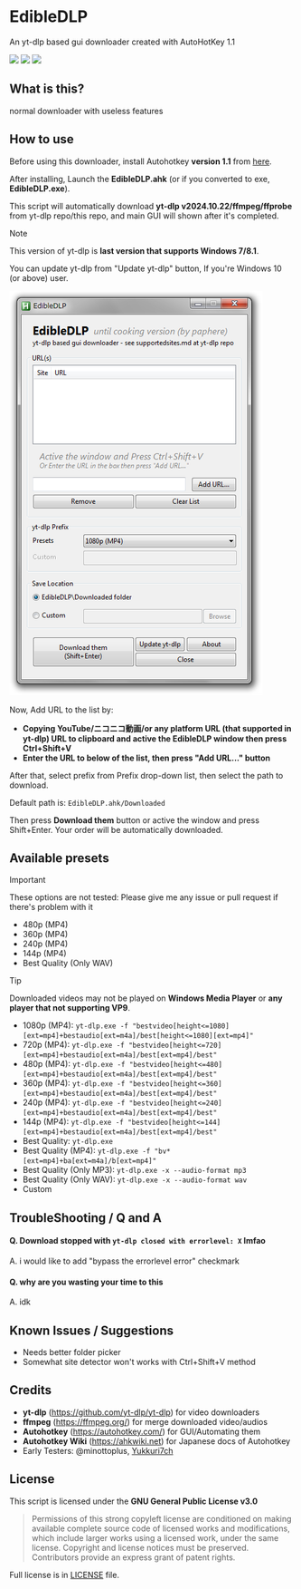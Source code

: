 # EdibleDLP
An yt-dlp based gui downloader created with AutoHotKey 1.1

[<img src="https://img.shields.io/badge/Autohotkey_1.1-green?style=for-the-badge&logo=AutoHotkey">](http://www.autohotkey.com)
[<img src="https://img.shields.io/badge/YT--DLP-gray?style=for-the-badge&logo=youtube">](http://github.com/yt-dlp/yt-dlp)
[<img src="https://img.shields.io/badge/FFmpeg-black_green?style=for-the-badge&logo=ffmpeg">](http://ffmpeg.org)

## What is this?
normal downloader with useless features

## How to use
Before using this downloader, install Autohotkey **version 1.1** from [here](https://www.autohotkey.com/download/ahk-install.exe).

After installing, Launch the **EdibleDLP.ahk** (or if you converted to exe, **EdibleDLP.exe**).

This script will automatically download **yt-dlp v2024.10.22/ffmpeg/ffprobe** from yt-dlp repo/this repo, and main GUI will shown after it's completed.
> [!NOTE]
> This version of yt-dlp is **last version that supports Windows 7/8.1**.
> 
> You can update yt-dlp from "Update yt-dlp" button, If you're Windows 10 (or above) user.

![Main GUI of EdibleDLP](https://github.com/pap-git/EdibleDLP/blob/main/readme-img/main-gui.png?raw=true)

Now, Add URL to the list by:
- **Copying YouTube/ニコニコ動画/or any platform URL (that supported in yt-dlp) URL to clipboard and active the EdibleDLP window then press Ctrl+Shift+V**
- **Enter the URL to below of the list, then press "Add URL..." button**

After that, select prefix from Prefix drop-down list, then select the path to download.

Default path is: `EdibleDLP.ahk/Downloaded`

Then press **Download them** button or active the window and press Shift+Enter. Your order will be automatically downloaded.

## Available presets
> [!IMPORTANT]
> These options are not tested: Please give me any issue or pull request if there's problem with it
> - 480p (MP4)
> - 360p (MP4)
> - 240p (MP4)
> - 144p (MP4)
> - Best Quality (Only WAV)

> [!TIP]
> Downloaded videos may not be played on **Windows Media Player** or **any player that not supporting VP9**.

- 1080p (MP4): `yt-dlp.exe -f "bestvideo[height<=1080][ext=mp4]+bestaudio[ext=m4a]/best[height<=1080][ext=mp4]"`
- 720p (MP4): `yt-dlp.exe -f "bestvideo[height<=720][ext=mp4]+bestaudio[ext=m4a]/best[ext=mp4]/best"`
- 480p (MP4): `yt-dlp.exe -f "bestvideo[height<=480][ext=mp4]+bestaudio[ext=m4a]/best[ext=mp4]/best"`
- 360p (MP4): `yt-dlp.exe -f "bestvideo[height<=360][ext=mp4]+bestaudio[ext=m4a]/best[ext=mp4]/best"`
- 240p (MP4): `yt-dlp.exe -f "bestvideo[height<=240][ext=mp4]+bestaudio[ext=m4a]/best[ext=mp4]/best"`
- 144p (MP4): `yt-dlp.exe -f "bestvideo[height<=144][ext=mp4]+bestaudio[ext=m4a]/best[ext=mp4]/best"`
- Best Quality: `yt-dlp.exe`
- Best Quality (MP4): `yt-dlp.exe -f "bv*[ext=mp4]+ba[ext=m4a]/b[ext=mp4]"`
- Best Quality (Only MP3): `yt-dlp.exe -x --audio-format mp3`
- Best Quality (Only WAV): `yt-dlp.exe -x --audio-format wav`
- Custom

## TroubleShooting / Q and A
#### Q. Download stopped with `yt-dlp closed with errorlevel: X` lmfao
A. i would like to add "bypass the errorlevel error" checkmark
#### Q. why are you wasting your time to this
A. idk

## Known Issues / Suggestions
 - Needs better folder picker
 - Somewhat site detector won't works with Ctrl+Shift+V method

## Credits
 - **yt-dlp** (https://github.com/yt-dlp/yt-dlp) for video downloaders
 - **ffmpeg** (https://ffmpeg.org/) for merge downloaded video/audios
 - **Autohotkey** (https://autohotkey.com/) for GUI/Automating them
 - **Autohotkey Wiki** (https://ahkwiki.net) for Japanese docs of Autohotkey
 - Early Testers: @minottoplus, [Yukkuri7ch](https://x.com/Yukuri7ch)
## License
This script is licensed under the **GNU General Public License v3.0**
> Permissions of this strong copyleft license are conditioned on making available complete source code of licensed works and modifications, which include larger works using a licensed work, under the same license. Copyright and license notices must be preserved. Contributors provide an express grant of patent rights.

Full license is in [LICENSE](https://github.com/pap-git/EdibleDLP/blob/main/LICENSE) file.
